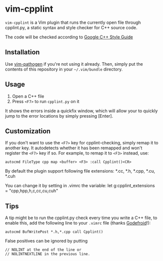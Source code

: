 vim-cpplint
==========
`vim-cpplint` is a Vim plugin that runs the currently open file through
cpplint.py, a static syntax and style checker for C++ source code.

The code will be checked according to [Google C++ Style Guide ](http://google-styleguide.googlecode.com/svn/trunk/cppguide.html)


Installation
------------
Use [vim-pathogen](https://github.com/tpope/vim-pathogen) if you're not using
it already. Then, simply put the contents of this repository in your
`~/.vim/bundle` directory.


Usage
-----
1. Open a C++ file
2. Press `<F7>` to run `cpplint.py` on it

It shows the errors inside a quickfix window, which will allow your to quickly
jump to the error locations by simply pressing [Enter].


Customization
-------------
If you don't want to use the `<F7>` key for cpplint-checking, simply remap it
to another key. It autodetects whether it has been remapped and won't register
the `<F7>` key if so. For example, to remap it to `<F3>` instead, use:

    autocmd FileType cpp map <buffer> <F3> :call Cpplint()<CR>


By default the plugin support following file extensions: 
*.cc, *.h, *.cpp, *.cu, *.cuh

You can change it by setting in .vimrc the variable: 
    let g:cpplint_extensions = "cpp,hpp,h,c,cc,cu,cuh"



Tips
----
A tip might be to run the cpplint.py check every time you write a C++ file, to
enable this, add the following line to your `.vimrc` file (thanks
[Godefroid](http://github.com/gotcha)!):

    autocmd BufWritePost *.h,*.cpp call Cpplint()

False positives can be ignored by putting 

    // NOLINT at the end of the line or 
    // NOLINTNEXTLINE in the previous line.
